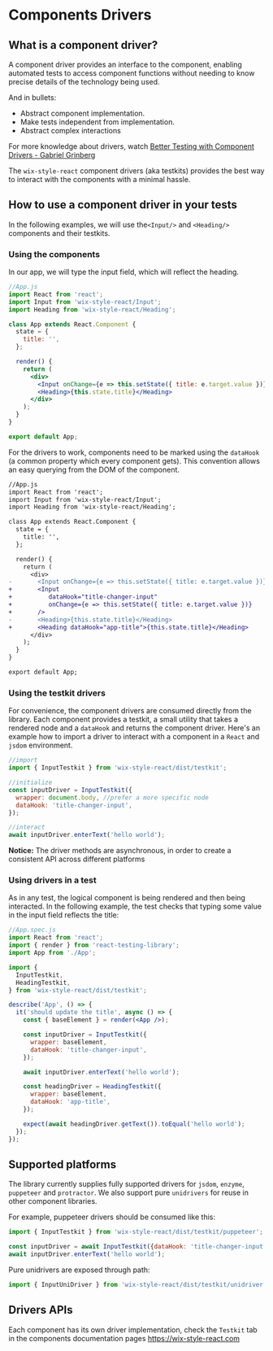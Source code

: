 # Components Drivers

## What is a component driver?

A component driver provides an interface to the component, enabling automated tests to access component functions without needing to know precise details of the technology being used.

And in bullets:

* Abstract component implementation.
* Make tests independent from implementation.
* Abstract complex interactions

For more knowledge about drivers, watch [Better Testing with Component Drivers - Gabriel Grinberg](https://www.youtube.com/watch?v=xXROoG1jEs0)

The `wix-style-react` component drivers (aka testkits) provides the best way to interact with the components with a minimal hassle.

## How to use a component driver in your tests
In the following examples, we will use the`<Input/>` and `<Heading/>` components and their testkits.

### Using the components
In our app, we will type the input field, which will reflect the heading.

```jsx
//App.js
import React from 'react';
import Input from 'wix-style-react/Input';
import Heading from 'wix-style-react/Heading';

class App extends React.Component {
  state = {
    title: '',
  };

  render() {
    return (
      <div>
        <Input onChange={e => this.setState({ title: e.target.value })}/>
        <Heading>{this.state.title}</Heading>
      </div>
    );
  }
}

export default App;
```

For the drivers to work, components need to be marked using the `dataHook` (a common property which every component gets). This convention allows an easy querying from the DOM of the component.

```diff
//App.js
import React from 'react';
import Input from 'wix-style-react/Input';
import Heading from 'wix-style-react/Heading';

class App extends React.Component {
  state = {
    title: '',
  };

  render() {
    return (
      <div>
-       <Input onChange={e => this.setState({ title: e.target.value })}/>
+       <Input
+          dataHook="title-changer-input"
+          onChange={e => this.setState({ title: e.target.value })}
+       />
-       <Heading>{this.state.title}</Heading>
+       <Heading dataHook="app-title">{this.state.title}</Heading>
      </div>
    );
  }
}

export default App;
```

### Using the testkit drivers
For convenience, the component drivers are consumed directly from the library. Each component provides a testkit, a small utility that takes a rendered node and a `dataHook` and returns the component driver.
Here's an example how to import a driver to interact with a component in a `React` and `jsdom` environment.

```js
//import
import { InputTestkit } from 'wix-style-react/dist/testkit';

//initialize
const inputDriver = InputTestkit({
  wrapper: document.body, //prefer a more specific node
  dataHook: 'title-changer-input',
});

//interact
await inputDriver.enterText('hello world');
```

**Notice:** The driver methods are asynchronous, in order to create a consistent API across different platforms

### Using drivers in a test
As in any test, the logical component is being rendered and then being interacted.
In the following example, the test checks that typing some value in the input field reflects the title:

```jsx
//App.spec.js
import React from 'react';
import { render } from 'react-testing-library';
import App from './App';

import {
  InputTestkit,
  HeadingTestkit,
} from 'wix-style-react/dist/testkit';

describe('App', () => {
  it('should update the title', async () => {
    const { baseElement } = render(<App />);

    const inputDriver = InputTestkit({
      wrapper: baseElement,
      dataHook: 'title-changer-input',
    });

    await inputDriver.enterText('hello world');

    const headingDriver = HeadingTestkit({
      wrapper: baseElement,
      dataHook: 'app-title',
    });

    expect(await headingDriver.getText()).toEqual('hello world');
  });
});
```

## Supported platforms
The library currently supplies fully supported drivers for `jsdom`, `enzyme`, `puppeteer` and `protractor`. We also support pure `unidrivers`
for reuse in other component libraries.

For example, puppeteer drivers should be consumed like this:

```js
import { InputTestkit } from 'wix-style-react/dist/testkit/puppeteer';

const inputDriver = await InputTestkit({dataHook: 'title-changer-input', page}); //puppeteer page instance
await inputDriver.enterText('hello world');
```

Pure unidrivers are exposed through path:

```js
import { InputUniDriver } from 'wix-style-react/dist/testkit/unidriver';
```

## Drivers APIs
Each component has its own driver implementation, check the `Testkit` tab in the components documentation pages https://wix-style-react.com
